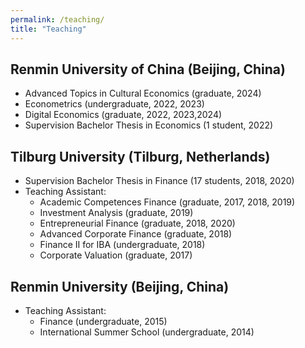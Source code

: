 ```yaml
---
permalink: /teaching/
title: "Teaching"
---
```


## Renmin University of China (Beijing, China)
- Advanced Topics in Cultural Economics (graduate, 2024)
- Econometrics (undergraduate, 2022, 2023)
- Digital Economics (graduate, 2022, 2023,2024)
- Supervision Bachelor Thesis in Economics (1 student, 2022)     

## Tilburg University (Tilburg, Netherlands)
- Supervision Bachelor Thesis in Finance (17 students,  2018, 2020)
- Teaching Assistant:<br/>
  -  Academic Competences Finance (graduate, 2017, 2018, 2019)
  -  Investment Analysis (graduate, 2019)
  -  Entrepreneurial Finance (graduate, 2018, 2020)
  -  Advanced Corporate Finance (graduate, 2018)
  -  Finance II for IBA (undergraduate, 2018) 
  -  Corporate Valuation (graduate, 2017)
  
## Renmin University (Beijing, China)
- Teaching Assistant:<br/>
  -  Finance (undergraduate, 2015)
  -  International Summer School (undergraduate, 2014)
   
 
